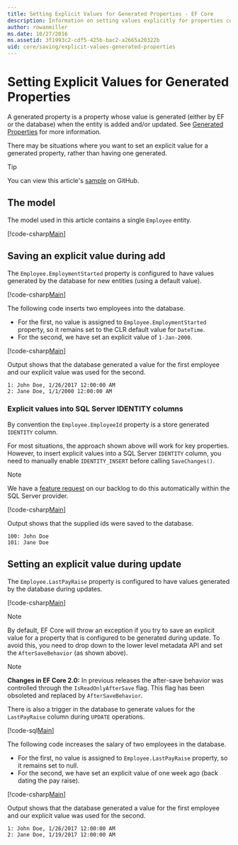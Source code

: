 ```yaml
---
title: Setting Explicit Values for Generated Properties - EF Core
description: Information on setting values explicitly for properties configured as generated with Entity Framework Core
author: rowanmiller
ms.date: 10/27/2016
ms.assetid: 3f1993c2-cdf5-425b-bac2-a2665a20322b
uid: core/saving/explicit-values-generated-properties
---
```


# Setting Explicit Values for Generated Properties

A generated property is a property whose value is generated (either by EF or the database) when the entity is added and/or updated. See [Generated Properties](xref:core/modeling/generated-properties) for more information.

There may be situations where you want to set an explicit value for a generated property, rather than having one generated.

> [!TIP]  
> You can view this article's [sample](https://github.com/dotnet/EntityFramework.Docs/tree/master/samples/core/Saving/ExplicitValuesGenerateProperties/) on GitHub.

## The model

The model used in this article contains a single `Employee` entity.

[!code-csharp[Main](../../../samples/core/Saving/ExplicitValuesGenerateProperties/Employee.cs#Sample)]

## Saving an explicit value during add

The `Employee.EmploymentStarted` property is configured to have values generated by the database for new entities (using a default value).

[!code-csharp[Main](../../../samples/core/Saving/ExplicitValuesGenerateProperties/EmployeeContext.cs#EmploymentStarted)]

The following code inserts two employees into the database.

* For the first, no value is assigned to `Employee.EmploymentStarted` property, so it remains set to the CLR default value for `DateTime`.
* For the second, we have set an explicit value of `1-Jan-2000`.

[!code-csharp[Main](../../../samples/core/Saving/ExplicitValuesGenerateProperties/Sample.cs#EmploymentStarted)]

Output shows that the database generated a value for the first employee and our explicit value was used for the second.

``` Console
1: John Doe, 1/26/2017 12:00:00 AM
2: Jane Doe, 1/1/2000 12:00:00 AM
```

### Explicit values into SQL Server IDENTITY columns

By convention the `Employee.EmployeeId` property is a store generated `IDENTITY` column.

For most situations, the approach shown above will work for key properties. However, to insert explicit values into a SQL Server `IDENTITY` column, you need to manually enable `IDENTITY_INSERT` before calling `SaveChanges()`.

> [!NOTE]  
> We have a [feature request](https://github.com/aspnet/EntityFramework/issues/703) on our backlog to do this automatically within the SQL Server provider.

[!code-csharp[Main](../../../samples/core/Saving/ExplicitValuesGenerateProperties/Sample.cs#EmployeeId)]

Output shows that the supplied ids were saved to the database.

``` Console
100: John Doe
101: Jane Doe
```

## Setting an explicit value during update

The `Employee.LastPayRaise` property is configured to have values generated by the database during updates.

[!code-csharp[Main](../../../samples/core/Saving/ExplicitValuesGenerateProperties/EmployeeContext.cs#LastPayRaise)]

> [!NOTE]  
> By default, EF Core will throw an exception if you try to save an explicit value for a property that is configured to be generated during update. To avoid this, you need to drop down to the lower level metadata API and set the `AfterSaveBehavior` (as shown above).

> [!NOTE]  
> **Changes in EF Core 2.0:** In previous releases the after-save behavior was controlled through the `IsReadOnlyAfterSave` flag. This flag has been obsoleted and replaced by `AfterSaveBehavior`.

There is also a trigger in the database to generate values for the `LastPayRaise` column during `UPDATE` operations.

[!code-sql[Main](../../../samples/core/Saving/ExplicitValuesGenerateProperties/employee_UPDATE.sql)]

The following code increases the salary of two employees in the database.

* For the first, no value is assigned to `Employee.LastPayRaise` property, so it remains set to null.
* For the second, we have set an explicit value of one week ago (back dating the pay raise).

[!code-csharp[Main](../../../samples/core/Saving/ExplicitValuesGenerateProperties/Sample.cs#LastPayRaise)]

Output shows that the database generated a value for the first employee and our explicit value was used for the second.

``` Console
1: John Doe, 1/26/2017 12:00:00 AM
2: Jane Doe, 1/19/2017 12:00:00 AM
```
